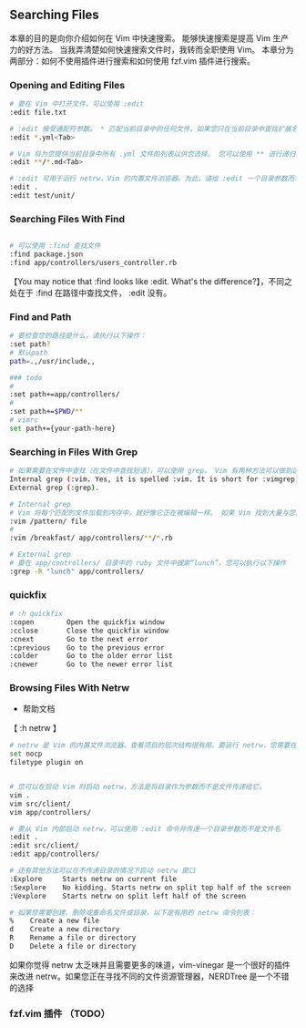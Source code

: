 ## Searching Files

本章的目的是向你介绍如何在 Vim 中快速搜索。 能够快速搜索是提高 Vim 生产力的好方法。 当我弄清楚如何快速搜索文件时，我转而全职使用 Vim。 本章分为两部分：如何不使用插件进行搜索和如何使用 fzf.vim 插件进行搜索。

### Opening and Editing Files

```sh
# 要在 Vim 中打开文件，可以使用 :edit
:edit file.txt

# :edit 接受通配符参数。 * 匹配当前目录中的任何文件。如果您只在当前目录中查找扩展名为 .yml 的文件
:edit *.yml<Tab>

# Vim 将为您提供当前目录中所有 .yml 文件的列表以供您选择。 您可以使用 ** 进行递归搜索。如果要查找项目中的所有 *.md 文件，但不确定在哪些目录中，可以这样做：
:edit **/*.md<Tab>

# :edit 可用于运行 netrw，Vim 的内置文件浏览器。为此，请给 :edit 一个目录参数而不是文件：
:edit .
:edit test/unit/

```

### Searching Files With Find

```sh

# 可以使用 :find 查找文件
:find package.json
:find app/controllers/users_controller.rb

```

【You may notice that :find looks like :edit. What's the difference?】，不同之处在于 :find 在路径中查找文件， :edit 没有。

### Find and Path

```sh
# 要检查您的路径是什么，请执行以下操作：
:set path?
# 默认path
path=.,/usr/include,,

### todo
# 
:set path+=app/controllers/
# 
:set path+=$PWD/**
# vimrc
set path+={your-path-here}

```

### Searching in Files With Grep

```sh
# 如果需要在文件中查找（在文件中查找短语），可以使用 grep。 Vim 有两种方法可以做到这一点：
Internal grep (:vim. Yes, it is spelled :vim. It is short for :vimgrep).
External grep (:grep).

# Internal grep 
# Vim 将每个匹配的文件加载到内存中，就好像它正在被编辑一样。 如果 Vim 找到大量与您的搜索匹配的文件，它将全部加载，因此会消耗大量内存。
:vim /pattern/ file
# 
:vim /breakfast/ app/controllers/**/*.rb

# External grep
# 要在 app/controllers/ 目录中的 ruby​​ 文件中搜索“lunch”，您可以执行以下操作
:grep -R "lunch" app/controllers/

```

### quickfix

```sh
# :h quickfix
:copen        Open the quickfix window
:cclose       Close the quickfix window
:cnext        Go to the next error
:cprevious    Go to the previous error
:colder       Go to the older error list
:cnewer       Go to the newer error list

```

### Browsing Files With Netrw

- 帮助文档

【 :h netrw 】

```sh
# netrw 是 Vim 的内置文件浏览器。查看项目的层次结构很有用。要运行 netrw，您需要在 .vimrc 中进行这两个设置
set nocp
filetype plugin on


# 您可以在启动 Vim 时启动 netrw，方法是将目录作为参数而不是文件传递给它。
vim .
vim src/client/
vim app/controllers/

# 要从 Vim 内部启动 netrw，可以使用 :edit 命令并传递一个目录参数而不是文件名
:edit .
:edit src/client/
:edit app/controllers/

# 还有其他方法可以在不传递目录的情况下启动 netrw 窗口
:Explore     Starts netrw on current file
:Sexplore    No kidding. Starts netrw on split top half of the screen
:Vexplore    Starts netrw on split left half of the screen

# 如果您需要创建、删除或重命名文件或目录，以下是有用的 netrw 命令列表：
%    Create a new file
d    Create a new directory
R    Rename a file or directory
D    Delete a file or directory

```

如果你觉得 netrw 太乏味并且需要更多的味道，vim-vinegar 是一个很好的插件来改进 netrw。如果您正在寻找不同的文件资源管理器，NERDTree 是一个不错的选择

### fzf.vim 插件 （TODO）

```sh

```


